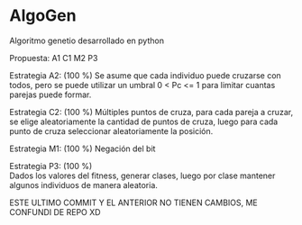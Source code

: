 # AlgoGen
Algoritmo genetio desarrollado en python

Propuesta: 
A1 C1 M2 P3


Estrategia A2: (100 %)
Se asume que cada individuo puede cruzarse con todos, pero se puede utilizar un umbral 0 &lt; Pc &lt;= 1 para limitar cuantas parejas puede formar.

Estrategia C2: (100 %)
Múltiples puntos de cruza, para cada pareja a cruzar, se elige aleatoriamente la cantidad de puntos de cruza, luego para cada punto de cruza seleccionar aleatoriamente la posición.

Estrategia M1: (100 %)
Negación del bit

Estrategia P3: (100 %)                  
Dados los valores del fitness, generar clases, luego por clase mantener algunos individuos de manera aleatoria.

ESTE ULTIMO COMMIT Y EL ANTERIOR NO TIENEN CAMBIOS, ME CONFUNDI DE REPO XD

